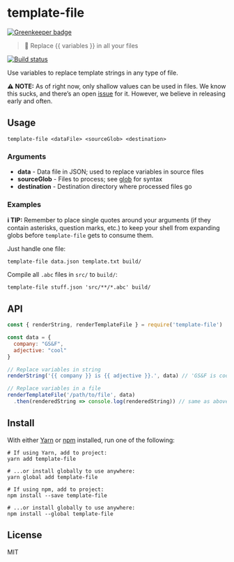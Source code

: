 # template-file

[![Greenkeeper badge](https://badges.greenkeeper.io/gsandf/template-file.svg)](https://greenkeeper.io/)

> 🔀 Replace {{ variables }} in all your files

[![Build status](https://travis-ci.org/gsandf/template-file.svg?branch=master)](https://travis-ci.org/gsandf/template-file)

Use variables to replace template strings in any type of file.

**⚠️ NOTE:** As of right now, only shallow values can be used in files.  We know this sucks, and there’s an open [issue](https://github.com/gsandf/template-file/issues/1) for it.  However, we believe in releasing early and often.

## Usage

```shell
template-file <dataFile> <sourceGlob> <destination>
```

### Arguments

- **data** - Data file in JSON; used to replace variables in source files
- **sourceGlob** - Files to process; see [glob](https://npmjs.com/glob) for syntax
- **destination** - Destination directory where processed files go

### Examples

**ℹ️ TIP:** Remember to place single quotes around your arguments (if they contain asterisks, question marks, etc.) to keep your shell from expanding globs before `template-file` gets to consume them.

Just handle one file:

```shell
template-file data.json template.txt build/
```

Compile all `.abc` files in `src/` to `build/`:

```shell
template-file stuff.json 'src/**/*.abc' build/
```

## API

```js
const { renderString, renderTemplateFile } = require('template-file')

const data = {
  company: "GS&F",
  adjective: "cool"
}

// Replace variables in string
renderString('{{ company }} is {{ adjective }}.', data) // 'GS&F is cool.'

// Replace variables in a file
renderTemplateFile('/path/to/file', data)
  .then(renderedString => console.log(renderedString)) // same as above, but from file
```

## Install

With either [Yarn](https://yarnpkg.com/) or [npm](https://npmjs.org/) installed, run one of the following:

```shell
# If using Yarn, add to project:
yarn add template-file

# ...or install globally to use anywhere:
yarn global add template-file

# If using npm, add to project:
npm install --save template-file

# ...or install globally to use anywhere:
npm install --global template-file
```

## License

MIT
